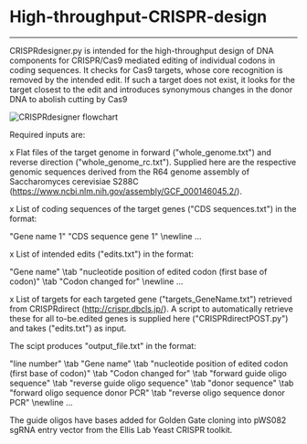 # High-throughput-CRISPR-design

********************************************************************************************************************************************************

CRISPRdesigner.py is intended for the high-throughput design of DNA components for CRISPR/Cas9 mediated editing of individual codons in coding sequences.
It checks for Cas9 targets, whose core recognition is removed by the intended edit. 
If such a target does not exist, it looks for the target closest to the edit and introduces synonymous changes in the donor DNA to abolish cutting by Cas9 

![CRISPRdesigner flowchart](https://user-images.githubusercontent.com/92052871/137486195-fe4875d2-1408-4c4e-a0d9-fd4e42248b8c.jpg)


Required inputs are:

x Flat files of the target genome in forward ("whole_genome.txt") and reverse direction ("whole_genome_rc.txt").
  Supplied here are the respective genomic sequences derived from the R64 genome assembly of Saccharomyces cerevisiae S288C (https://www.ncbi.nlm.nih.gov/assembly/GCF_000146045.2/).

x List of coding sequences of the target genes ("CDS sequences.txt") in the format:

  "Gene name 1"
  "CDS sequence gene 1" \newline
  ...
  
x List of intended edits ("edits.txt") in the format:

  "Gene name" \tab "nucleotide position of edited codon (first base of codon)" \tab "Codon changed for" \newline
  ...
  
x List of targets for each targeted gene ("targets_GeneName.txt") retrieved from CRISPRdirect (http://crispr.dbcls.jp/).
  A script to automatically retrieve these for all to-be.edited genes is supplied here ("CRISPRdirectPOST.py") and takes ("edits.txt") as input.
  
The scipt produces "output_file.txt" in the format:

"line number" \tab "Gene name" \tab "nucleotide position of edited codon (first base of codon)" \tab "Codon changed for" \tab "forward guide oligo sequence" \tab "reverse guide oligo sequence" \tab "donor sequence" \tab "forward oligo sequence donor PCR" \tab "reverse oligo sequence donor PCR" \newline
...

The guide oligos have bases added for Golden Gate cloning into pWS082	sgRNA entry vector from the Ellis Lab Yeast CRISPR toolkit.
